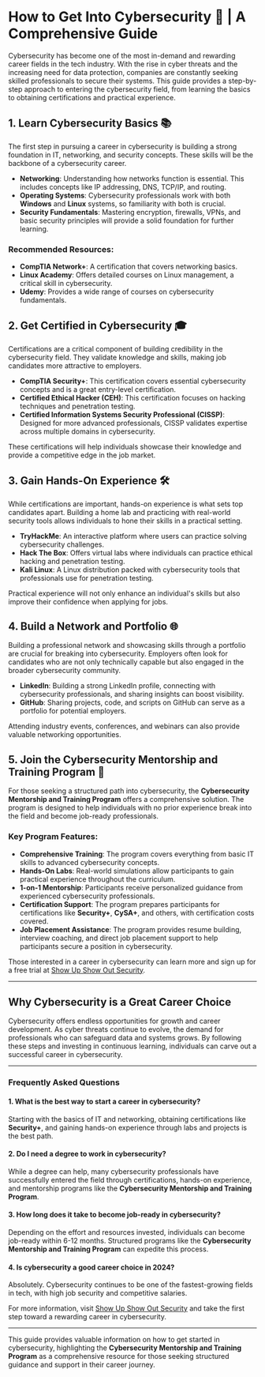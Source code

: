 # How to Get Into Cybersecurity 🚀 | A Comprehensive Guide

Cybersecurity has become one of the most in-demand and rewarding career fields in the tech industry. With the rise in cyber threats and the increasing need for data protection, companies are constantly seeking skilled professionals to secure their systems. This guide provides a step-by-step approach to entering the cybersecurity field, from learning the basics to obtaining certifications and practical experience.

## 1. Learn Cybersecurity Basics 📚

The first step in pursuing a career in cybersecurity is building a strong foundation in IT, networking, and security concepts. These skills will be the backbone of a cybersecurity career.

- **Networking**: Understanding how networks function is essential. This includes concepts like IP addressing, DNS, TCP/IP, and routing.
- **Operating Systems**: Cybersecurity professionals work with both **Windows** and **Linux** systems, so familiarity with both is crucial.
- **Security Fundamentals**: Mastering encryption, firewalls, VPNs, and basic security principles will provide a solid foundation for further learning.

### Recommended Resources:
- **CompTIA Network+**: A certification that covers networking basics.
- **Linux Academy**: Offers detailed courses on Linux management, a critical skill in cybersecurity.
- **Udemy**: Provides a wide range of courses on cybersecurity fundamentals.

## 2. Get Certified in Cybersecurity 🎓

Certifications are a critical component of building credibility in the cybersecurity field. They validate knowledge and skills, making job candidates more attractive to employers.

- **CompTIA Security+**: This certification covers essential cybersecurity concepts and is a great entry-level certification.
- **Certified Ethical Hacker (CEH)**: This certification focuses on hacking techniques and penetration testing.
- **Certified Information Systems Security Professional (CISSP)**: Designed for more advanced professionals, CISSP validates expertise across multiple domains in cybersecurity.

These certifications will help individuals showcase their knowledge and provide a competitive edge in the job market.

## 3. Gain Hands-On Experience 🛠️

While certifications are important, hands-on experience is what sets top candidates apart. Building a home lab and practicing with real-world security tools allows individuals to hone their skills in a practical setting.

- **TryHackMe**: An interactive platform where users can practice solving cybersecurity challenges.
- **Hack The Box**: Offers virtual labs where individuals can practice ethical hacking and penetration testing.
- **Kali Linux**: A Linux distribution packed with cybersecurity tools that professionals use for penetration testing.

Practical experience will not only enhance an individual's skills but also improve their confidence when applying for jobs.

## 4. Build a Network and Portfolio 🌐

Building a professional network and showcasing skills through a portfolio are crucial for breaking into cybersecurity. Employers often look for candidates who are not only technically capable but also engaged in the broader cybersecurity community.

- **LinkedIn**: Building a strong LinkedIn profile, connecting with cybersecurity professionals, and sharing insights can boost visibility.
- **GitHub**: Sharing projects, code, and scripts on GitHub can serve as a portfolio for potential employers.

Attending industry events, conferences, and webinars can also provide valuable networking opportunities.

## 5. **Join the Cybersecurity Mentorship and Training Program** 💼

For those seeking a structured path into cybersecurity, the **Cybersecurity Mentorship and Training Program** offers a comprehensive solution. The program is designed to help individuals with no prior experience break into the field and become job-ready professionals.

### Key Program Features:
- **Comprehensive Training**: The program covers everything from basic IT skills to advanced cybersecurity concepts.
- **Hands-On Labs**: Real-world simulations allow participants to gain practical experience throughout the curriculum.
- **1-on-1 Mentorship**: Participants receive personalized guidance from experienced cybersecurity professionals.
- **Certification Support**: The program prepares participants for certifications like **Security+**, **CySA+**, and others, with certification costs covered.
- **Job Placement Assistance**: The program provides resume building, interview coaching, and direct job placement support to help participants secure a position in cybersecurity.

Those interested in a career in cybersecurity can learn more and sign up for a free trial at [Show Up Show Out Security](https://susos.co).

---

## Why Cybersecurity is a Great Career Choice

Cybersecurity offers endless opportunities for growth and career development. As cyber threats continue to evolve, the demand for professionals who can safeguard data and systems grows. By following these steps and investing in continuous learning, individuals can carve out a successful career in cybersecurity.

---

### Frequently Asked Questions

#### 1. What is the best way to start a career in cybersecurity?
Starting with the basics of IT and networking, obtaining certifications like **Security+**, and gaining hands-on experience through labs and projects is the best path.

#### 2. Do I need a degree to work in cybersecurity?
While a degree can help, many cybersecurity professionals have successfully entered the field through certifications, hands-on experience, and mentorship programs like the **Cybersecurity Mentorship and Training Program**.

#### 3. How long does it take to become job-ready in cybersecurity?
Depending on the effort and resources invested, individuals can become job-ready within 6-12 months. Structured programs like the **Cybersecurity Mentorship and Training Program** can expedite this process.

#### 4. Is cybersecurity a good career choice in 2024?
Absolutely. Cybersecurity continues to be one of the fastest-growing fields in tech, with high job security and competitive salaries.

For more information, visit [Show Up Show Out Security](https://susos.co) and take the first step toward a rewarding career in cybersecurity.

---

This guide provides valuable information on how to get started in cybersecurity, highlighting the **Cybersecurity Mentorship and Training Program** as a comprehensive resource for those seeking structured guidance and support in their career journey.
